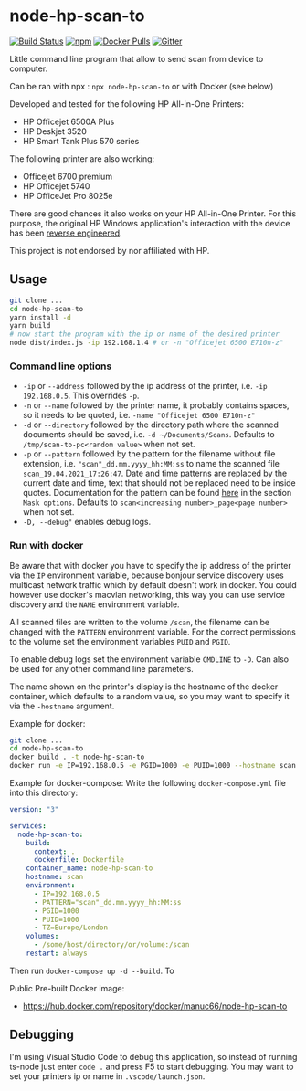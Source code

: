 # node-hp-scan-to

[![Build Status](https://app.travis-ci.com/manuc66/node-hp-scan-to.svg?branch=master)](https://app.travis-ci.com/manuc66/node-hp-scan-to)
[![npm](https://img.shields.io/npm/dt/node-hp-scan-to)](https://www.npmjs.com/package/node-hp-scan-to)
[![Docker Pulls](https://img.shields.io/docker/pulls/manuc66/node-hp-scan-to)](https://hub.docker.com/repository/docker/manuc66/node-hp-scan-to)
[![Gitter](https://badges.gitter.im/node-hp-scan-to/community.svg)](https://gitter.im/node-hp-scan-to/community?utm_source=badge&utm_medium=badge&utm_campaign=pr-badge)

Little command line program that allow to send scan from device to computer.

Can be ran with npx : `npx node-hp-scan-to` or with Docker (see below)

Developed and tested for the following HP All-in-One Printers:
- HP Officejet 6500A Plus
- HP Deskjet 3520
- HP Smart Tank Plus 570 series

The following printer are also working:
- Officejet 6700 premium
- HP Officejet 5740
- HP OfficeJet Pro 8025e

There are good chances it also works on your HP All-in-One Printer.
For this purpose, the original HP Windows application's interaction with the device has been [reverse engineered](protocol_doc/HP%20Officejet%206500%20E710n-z.md).

This project is not endorsed by nor affiliated with HP.

## Usage
```sh
git clone ...
cd node-hp-scan-to
yarn install -d
yarn build
# now start the program with the ip or name of the desired printer
node dist/index.js -ip 192.168.1.4 # or -n "Officejet 6500 E710n-z"
```

### Command line options
- `-ip` or `--address` followed by the ip address of the printer, i.e. `-ip 192.168.0.5`. This overrides `-p`.
- `-n` or `--name` followed by the printer name, it probably contains spaces, so it needs to be quoted, i.e. `-name "Officejet 6500 E710n-z"`
- `-d` or `--directory` followed by the directory path where the scanned documents should be saved, i.e. `-d ~/Documents/Scans`. Defaults to `/tmp/scan-to-pc<random value>` when not set.
- `-p` or `--pattern` followed by the pattern for the filename without file extension, i.e. `"scan"_dd.mm.yyyy_hh:MM:ss` to name the scanned file `scan_19.04.2021_17:26:47`. Date and time patterns are replaced by the current date and time, text that should not be replaced need to be inside quotes. Documentation for the pattern can be found [here](https://www.npmjs.com/package/dateformat) in the section `Mask options`. Defaults to `scan<increasing number>_page<page number>` when not set.
- `-D, --debug"` enables debug logs.

### Run with docker
Be aware that with docker you have to specify the ip address of the printer via the `IP` environment variable, because 
bonjour service discovery uses multicast network traffic which by default doesn't work in docker.
You could however use docker's macvlan networking, this way you can use service discovery and the `NAME` environment variable.

All scanned files are written to the volume `/scan`, the filename can be changed with the `PATTERN` environment variable.
For the correct permissions to the volume set the environment variables `PUID` and `PGID`.

To enable debug logs set the environment variable `CMDLINE` to `-D`. Can also be used for any other command line parameters.

The name shown on the printer's display is the hostname of the docker container, which defaults to a random value, so you may want to specify it via the `-hostname` argument.

Example for docker:
```sh
git clone ...
cd node-hp-scan-to
docker build . -t node-hp-scan-to
docker run -e IP=192.168.0.5 -e PGID=1000 -e PUID=1000 --hostname scan node-hp-scan-to
```

Example for docker-compose:
Write the following `docker-compose.yml` file into this directory:
```yml
version: "3"

services:
  node-hp-scan-to:
    build:
      context: .
      dockerfile: Dockerfile
    container_name: node-hp-scan-to
    hostname: scan
    environment:
      - IP=192.168.0.5
      - PATTERN="scan"_dd.mm.yyyy_hh:MM:ss
      - PGID=1000
      - PUID=1000
      - TZ=Europe/London
    volumes:
      - /some/host/directory/or/volume:/scan
    restart: always
```
Then run `docker-compose up -d --build`.
To 

Public Pre-built Docker image:
- https://hub.docker.com/repository/docker/manuc66/node-hp-scan-to

## Debugging
I'm using Visual Studio Code to debug this application, so instead of running ts-node just enter `code .` and press F5 to start debugging.
You may want to set your printers ip or name in `.vscode/launch.json`.
